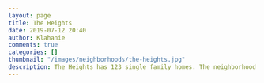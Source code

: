 ```yaml
---
layout: page
title: The Heights
date: 2019-07-12 20:40
author: Klahanie
comments: true
categories: []
thumbnail: "/images/neighborhoods/the-heights.jpg"
description: The Heights has 123 single family homes. The neighborhood is conveniently located near the Klahanie Homeowners Association office and Lakeside Park, which has a swimming pool and large grass recreational area, basketball courts, two play structures, two tennis courts, and access to the Yellow Lake trails.
---
```

<object type="image/svg+xml" data="{{site.url}}/images/neighborhoods/the-heights.svg" class="img-fluid"/>
